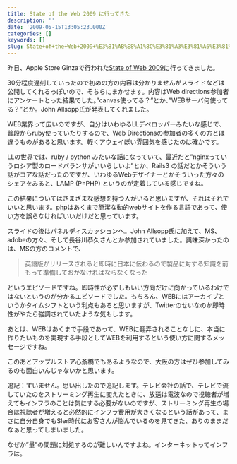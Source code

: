 ```yaml
---
title: State of the Web 2009 に行ってきた
description: ''
date: '2009-05-15T13:05:23.000Z'
categories: []
keywords: []
slug: State+of+the+Web+2009+%E3%81%AB%E8%A1%8C%E3%81%A3%E3%81%A6%E3%81%8D%E3%81%9F
---
```

昨日、Apple Store Ginzaで行われた[State of Web 2009](http://east08.webdirections.org/blog/progress/state-of-the-web-2009-tokyo/)に行ってきました。

30分程度遅刻していったので初めの方の内容は分かりませんがスライドなどは公開してくれるっぽいので、そちらにまかせます。内容はWeb directions参加者にアンケートとった結果でした。”canvas使ってる？”とか、”WEBサーバ何使ってる？”とか。John Allsopp氏が発表してくれました。

WEB業界って広いのですが、自分はいわゆるLLデベロッパーみたいな感じで、普段からruby使っていたりするので、Web Directionsの参加者の多くの方とは違うものがあると思います。軽くアウェイぽい雰囲気を感じたのは確かです。

LLの世界では、ruby / python みたいな話になっていて、最近だと”nginxっていうロシア製のロードバランサがいいらしいよ”とか、Rails3 の話だとかそういう話がコアな話だったのですが、いわゆるWebデザイナーとかそういった方々のシェアをみると、LAMP (P=PHP) というのが定着している感じですね。

この結果についてはさまざまな感想を持つ人がいると思いますが、それはそれでいいと思います。phpはあくまで簡潔な動的webサイトを作る言語であって、使い方を誤らなければいいだけだと思っています。

スライドの後はパネルディスカッションへ。John Allsopp氏に加えて、MS、adobeの方々、そして長谷川恭久さんとか参加されていました。興味深かったのは、MSの方のコメントで、

> 英語版がリリースされると即時に日本に伝わるので製品に対する知識を前もって準備しておかなければならなくなった

というエピソードですね。即時性が必ずしもいい方向だけに向かっているわけではないというのが分かるエピソードでした。もちろん、WEBにはアーカイブというかタイムシフトという利点もあると思いますが、Twitterのせいなのか即時性がやたら強調されていたような気もします。

あとは、WEBはあくまで手段であって、WEBに翻弄されることなしに、本当に作りたいものを実現する手段としてWEBを利用するという使い方に関するメッセージですね。

このあとアップルストア心斎橋でもあるようなので、大阪の方はぜひ参加してみるのも面白いんじゃないかと思います。

追記：すいません。思い出したので追記します。テレビ会社の話で、テレビで流していたのをストリーミング再生に変えたときに、放送は電波なので視聴者が増えてもインフラのことは気にする必要がないのですが、ストリーミング再生の場合は視聴者が増えると必然的にインフラ費用が大きくなるという話があって、まさに自分自身でもSIer時代にお客さんが悩んでいるのを見てきた、ありのままだなぁと思ってしまいました。

なぜか”量”の問題に対処するのが難しいんですよね。インターネットってインフラは。